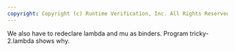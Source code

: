```yaml
---
copyright: Copyright (c) Runtime Verification, Inc. All Rights Reserved.
---
```


We also have to redeclare lambda and mu as binders.  Program
tricky-2.lambda shows why.
